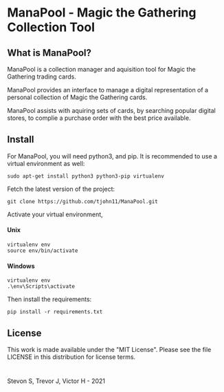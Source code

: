 ManaPool - Magic the Gathering Collection Tool
=====================================

What is ManaPool?
-------------------------

ManaPool is a collection manager and aquisition tool for Magic the Gathering trading cards.

ManaPool provides an interface to manage a digital representation of a personal collection of Magic the Gathering cards.

ManaPool assists with aquiring sets of cards, by searching popular digital stores, to complie a purchase order with the best price available.

Install
---------

For ManaPool, you will need python3, and pip. It is recommended to use a virtual environment as well:

    sudo apt-get install python3 python3-pip virtualenv

Fetch the latest version of the project:

    git clone https://github.com/tjohn11/ManaPool.git

Activate your virtual environment,

#### Unix

    virtualenv env
    source env/bin/activate

#### Windows

    virtualenv env
    .\env\Scripts\activate


Then install the requirements:

    pip install -r requirements.txt



License
---------
This work is made available under the "MIT License". Please see the file LICENSE in this distribution for license terms.
#

Stevon S, Trevor J, Victor H  - 2021

